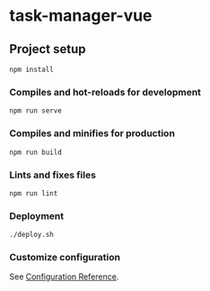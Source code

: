 # task-manager-vue

## Project setup
```
npm install
```

### Compiles and hot-reloads for development
```
npm run serve
```

### Compiles and minifies for production
```
npm run build
```

### Lints and fixes files
```
npm run lint
```

### Deployment
```
./deploy.sh
```

### Customize configuration
See [Configuration Reference](https://cli.vuejs.org/config/).
